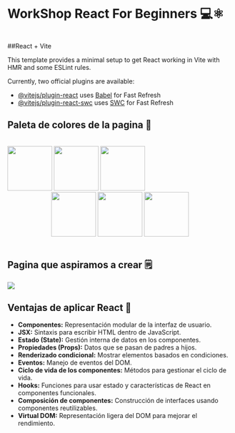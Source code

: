 <h1>WorkShop React For Beginners 💻⚛️</h1>
<br>
##React + Vite

This template provides a minimal setup to get React working in Vite with HMR and some ESLint rules.

Currently, two official plugins are available:

- [@vitejs/plugin-react](https://github.com/vitejs/vite-plugin-react/blob/main/packages/plugin-react/README.md) uses [Babel](https://babeljs.io/) for Fast Refresh
- [@vitejs/plugin-react-swc](https://github.com/vitejs/vite-plugin-react-swc) uses [SWC](https://swc.rs/) for Fast Refresh

<h2 aling="center">Paleta de colores de la pagina 🎨</h2>
  

<br>
<center>
    <div align="start">
        <img height="100"  src="https://i.imgur.com/EidHTMM.png">
        <img height="100" src="https://i.imgur.com/mbYcxLL.png">
        <img height="100" src="https://i.imgur.com/rFgHNj3.png">
    </div>
    <div aling="end">
        <img height="100" src="https://i.imgur.com/CuRnHnX.png">
        <img height="100" src="https://i.imgur.com/Hr7PvR9.png">
        <img height="100" src="https://i.imgur.com/lBfbmFC.png">
    </div>
</center>

<br>
<h2>Pagina que aspiramos a crear 🗒️</h2>
  


<img src="https://www.softzone.es/app/uploads-softzone.es/2023/11/bluesky.jpg" >

<br>
<h2>Ventajas de aplicar React 📜</h2>
<ul>
      <li><strong>Componentes:</strong> Representación modular de la interfaz de usuario.</li>
      <li><strong>JSX:</strong> Sintaxis para escribir HTML dentro de JavaScript.</li>
      <li><strong>Estado (State):</strong> Gestión interna de datos en los componentes.</li>
      <li><strong>Propiedades (Props):</strong> Datos que se pasan de padres a hijos.</li>
      <li><strong>Renderizado condicional:</strong> Mostrar elementos basados en condiciones.</li>
      <li><strong>Eventos:</strong> Manejo de eventos del DOM.</li>
      <li><strong>Ciclo de vida de los componentes:</strong> Métodos para gestionar el ciclo de vida.</li>
      <li><strong>Hooks:</strong> Funciones para usar estado y características de React en componentes funcionales.</li>
      <li><strong>Composición de componentes:</strong> Construcción de interfaces usando componentes reutilizables.</li>
      <li><strong>Virtual DOM:</strong> Representación ligera del DOM para mejorar el rendimiento.</li>
    </ul>
